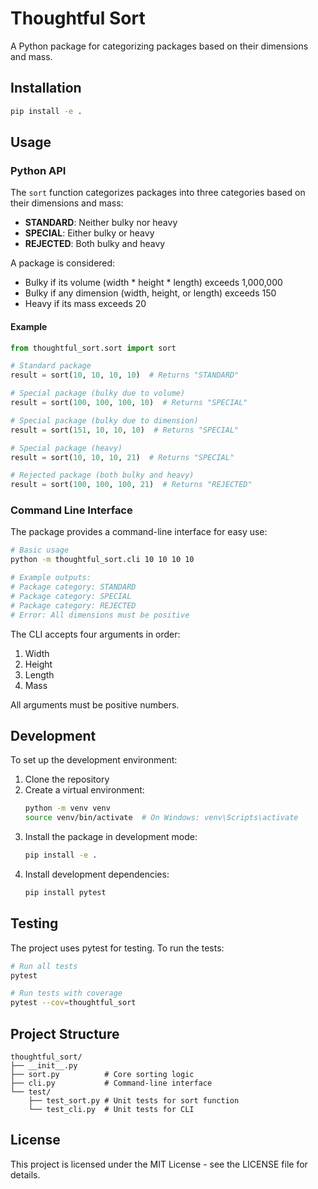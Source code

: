 # Thoughtful Sort

A Python package for categorizing packages based on their dimensions and mass.

## Installation

```bash
pip install -e .
```

## Usage

### Python API

The `sort` function categorizes packages into three categories based on their dimensions and mass:

- **STANDARD**: Neither bulky nor heavy
- **SPECIAL**: Either bulky or heavy
- **REJECTED**: Both bulky and heavy

A package is considered:
- Bulky if its volume (width * height * length) exceeds 1,000,000
- Bulky if any dimension (width, height, or length) exceeds 150
- Heavy if its mass exceeds 20

#### Example

```python
from thoughtful_sort.sort import sort

# Standard package
result = sort(10, 10, 10, 10)  # Returns "STANDARD"

# Special package (bulky due to volume)
result = sort(100, 100, 100, 10)  # Returns "SPECIAL"

# Special package (bulky due to dimension)
result = sort(151, 10, 10, 10)  # Returns "SPECIAL"

# Special package (heavy)
result = sort(10, 10, 10, 21)  # Returns "SPECIAL"

# Rejected package (both bulky and heavy)
result = sort(100, 100, 100, 21)  # Returns "REJECTED"
```

### Command Line Interface

The package provides a command-line interface for easy use:

```bash
# Basic usage
python -m thoughtful_sort.cli 10 10 10 10

# Example outputs:
# Package category: STANDARD
# Package category: SPECIAL
# Package category: REJECTED
# Error: All dimensions must be positive
```

The CLI accepts four arguments in order:
1. Width
2. Height
3. Length
4. Mass

All arguments must be positive numbers.

## Development

To set up the development environment:

1. Clone the repository
2. Create a virtual environment:
   ```bash
   python -m venv venv
   source venv/bin/activate  # On Windows: venv\Scripts\activate
   ```
3. Install the package in development mode:
   ```bash
   pip install -e .
   ```
4. Install development dependencies:
   ```bash
   pip install pytest
   ```

## Testing

The project uses pytest for testing. To run the tests:

```bash
# Run all tests
pytest

# Run tests with coverage
pytest --cov=thoughtful_sort
```

## Project Structure

```
thoughtful_sort/
├── __init__.py
├── sort.py          # Core sorting logic
├── cli.py           # Command-line interface
└── test/
    ├── test_sort.py # Unit tests for sort function
    └── test_cli.py  # Unit tests for CLI
```

## License

This project is licensed under the MIT License - see the LICENSE file for details. 